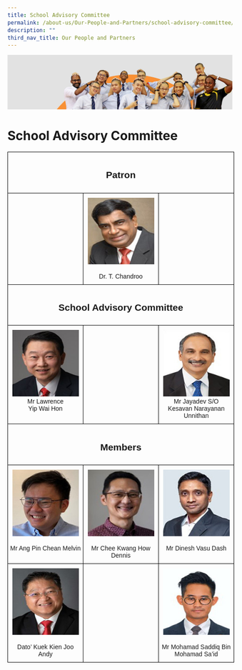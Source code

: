 ```yaml
---
title: School Advisory Committee
permalink: /about-us/Our-People-and-Partners/school-advisory-committee/
description: ""
third_nav_title: Our People and Partners
---
```

<img src="/images/about_us.jpg">


School Advisory Committee
=========================

<center>
<style type="text/css">
.tg  {border-collapse:collapse;border-spacing:0;}
.tg td{border-color:black;border-style:solid;border-width:1px;font-family:Arial, sans-serif;font-size:14px;
  overflow:hidden;padding:10px 5px;word-break:normal;}
.tg th{border-color:black;border-style:solid;border-width:1px;font-family:Arial, sans-serif;font-size:14px;
  font-weight:normal;overflow:hidden;padding:10px 5px;word-break:normal;}
.tg .tg-baqh{text-align:center;vertical-align:top}
.tg .tg-amwm{font-weight:bold;text-align:center;vertical-align:top}
.tg .tg-0lax{text-align:left;vertical-align:top}
</style>
<table style="undefined;table-layout: fixed; width: 528px" class="tg">
<colgroup>
<col style="width: 169px">
<col style="width: 169px">
<col style="width: 169px">
</colgroup>
<thead>
  <tr>
		<th colspan="3" class="tg-amwm"><h2>Patron</h2></th>
  </tr>
</thead>
<tbody>
  <tr>
    <td class="tg-0lax"></td>
    <td class="tg-baqh"><img height="149" width="149" alt="Image" src="/images/Chandroo.jpg"><br><br><span style="font-weight:400;font-style:normal">Dr. T. Chandroo</span><br></td>
    <td class="tg-0lax"></td>
  </tr>
  <tr>
    <td colspan="3" class="tg-amwm"><h2>School Advisory Committee</h2></td>
  </tr>
  <tr>
    <td class="tg-baqh"><img height="149" width="149" alt="Image" src="/images/Lawrence%20Yip.jpg"><br><span style="font-weight:400;font-style:normal">Mr Lawrence <br>Yip Wai Hon</span></td>
    <td class="tg-0lax"></td>
    <td class="tg-baqh"><img height="149" width="149" alt="Image" src="/images/Jayadev.jpg"><span style="font-weight:400;font-style:normal">Mr Jayadev S/O Kesavan Narayanan Unnithan</span><br></td>
  </tr>
  <tr>
    <td colspan="3" class="tg-amwm"><h2>Members</h2></td>
  </tr>
  <tr>
    <td class="tg-baqh"><img height="149" width="149" alt="Image" src="/images/Melvin.jpg"><br><br><span style="font-weight:400;font-style:normal">Mr Ang Pin Chean Melvin</span><br></td>
    <td class="tg-baqh"><img height="149" width="149" alt="Image" src="/images/Dennis.jpg"><br><br><span style="font-weight:400;font-style:normal">Mr Chee Kwang How Dennis</span><br></td>
    <td class="tg-baqh"><img height="149" width="149" alt="Image" src="/images/Dinesh.jpg"><br><br><span style="font-weight:400;font-style:normal">Mr Dinesh Vasu Dash</span><br></td>
  </tr>
  <tr>
    <td class="tg-baqh"><img height="149" width="149" alt="Image" src="/images/Andy.jpg"><br><br><span style="font-weight:400;font-style:normal">Dato’ Kuek Kien Joo Andy</span><br></td>
    <td class="tg-0lax"></td>
    <td class="tg-baqh"><img height="149" width="149" alt="Image" src="/images/Saddiq.jpg"><br><br><span style="font-weight:400;font-style:normal">Mr Mohamad Saddiq Bin Mohamad Sa’id</span><br></td>
  </tr>
</tbody>
</table></center>